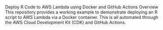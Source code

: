 Deploy R Code to AWS Lambda using Docker and GitHub Actions
Overview This repository provides a working example to demonstrate deploying an R script to AWS Lambda via a Docker container. This is all automated through the AWS Cloud Development Kit (CDK) and GitHub Actions.
